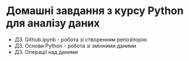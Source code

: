 # Домашні завдання з курсу Python для аналізу даних

- ДЗ. Github.ipynb -  робота зі створенням репозіторію
- ДЗ. Основи Python - робота зі змінними даними
- ДЗ. Операції над даними
